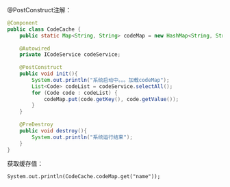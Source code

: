 @PostConstruct注解：

```java
@Component
public class CodeCache {
	public static Map<String, String> codeMap = new HashMap<String, String>();
	
	@Autowired
	private ICodeService codeService;
	
	@PostConstruct
	public void init(){
		System.out.println("系统启动中。。。加载codeMap");
		List<Code> codeList = codeService.selectAll();
		for (Code code : codeList) {
			codeMap.put(code.getKey(), code.getValue());
		}
	}
	
	@PreDestroy
    public void destroy(){
        System.out.println("系统运行结束");
    }
}
```

获取缓存值：

```System.out.println(CodeCache.codeMap.get("name"));```